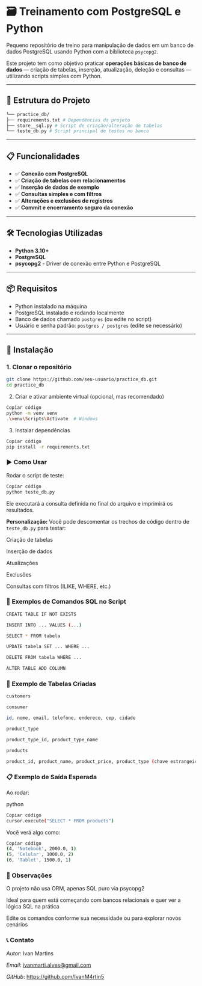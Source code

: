 # 🗃️ Treinamento com PostgreSQL e Python

Pequeno repositório de treino para manipulação de dados em um banco de dados PostgreSQL usando Python com a biblioteca `psycopg2`.

Este projeto tem como objetivo praticar **operações básicas de banco de dados** — criação de tabelas, inserção, atualização, deleção e consultas — utilizando scripts simples com Python.

---

## 📂 Estrutura do Projeto

```bash
└── practice_db/
├── requirements.txt # Dependências do projeto
├── store__sql.py # Script de criação/alteração de tabelas
└── teste_db.py # Script principal de testes no banco
```

---

## 📋 Funcionalidades

- ✅ **Conexão com PostgreSQL**
- ✅ **Criação de tabelas com relacionamentos**
- ✅ **Inserção de dados de exemplo**
- ✅ **Consultas simples e com filtros**
- ✅ **Alterações e exclusões de registros**
- ✅ **Commit e encerramento seguro da conexão**

---

## 🛠️ Tecnologias Utilizadas

- **Python 3.10+**
- **PostgreSQL**
- **psycopg2** - Driver de conexão entre Python e PostgreSQL

---

## 📦 Requisitos

- Python instalado na máquina
- PostgreSQL instalado e rodando localmente
- Banco de dados chamado `postgres` (ou edite no script)
- Usuário e senha padrão: `postgres / postgres` (edite se necessário)

---

## 🔌 Instalação

### 1. Clonar o repositório

```bash
git clone https://github.com/seu-usuario/practice_db.git
cd practice_db
```
2. Criar e ativar ambiente virtual (opcional, mas recomendado)
```bash
Copiar código
python -m venv venv
.\venv\Scripts\Activate  # Windows
```
3. Instalar dependências
```bash
Copiar código
pip install -r requirements.txt
```
### ▶️ Como Usar
Rodar o script de teste:
```bash
Copiar código
python teste_db.py
```
Ele executará a consulta definida no final do arquivo e imprimirá os resultados.

**Personalização:**
Você pode descomentar os trechos de código dentro de `teste_db.py` para testar:

Criação de tabelas

Inserção de dados

Atualizações

Exclusões

Consultas com filtros (ILIKE, WHERE, etc.)

### 🧪 Exemplos de Comandos SQL no Script
```bash
CREATE TABLE IF NOT EXISTS

INSERT INTO ... VALUES (...)

SELECT * FROM tabela

UPDATE tabela SET ... WHERE ...

DELETE FROM tabela WHERE ...

ALTER TABLE ADD COLUMN
```

### 💾 Exemplo de Tabelas Criadas

```bash
customers

consumer

id, nome, email, telefone, endereco, cep, cidade

product_type

product_type_id, product_type_name

products

product_id, product_name, product_price, product_type (chave estrangeira)
```
### 📋 Exemplo de Saída Esperada
Ao rodar:

python
```bash
Copiar código
cursor.execute("SELECT * FROM products")
```
Você verá algo como:

```bash
Copiar código
(4, 'Notebook', 2000.0, 1)
(5, 'Celular', 1000.0, 2)
(6, 'Tablet', 1500.0, 1)
```
### 📌 Observações
O projeto não usa ORM, apenas SQL puro via psycopg2

Ideal para quem está começando com bancos relacionais e quer ver a lógica SQL na prática

Edite os comandos conforme sua necessidade ou para explorar novos cenários

### 📞 Contato
*Autor*: Ivan Martins

*Email*: ivanmarti.alves@gmail.com

*GitHub*: https://github.com/IvanM4rtin5